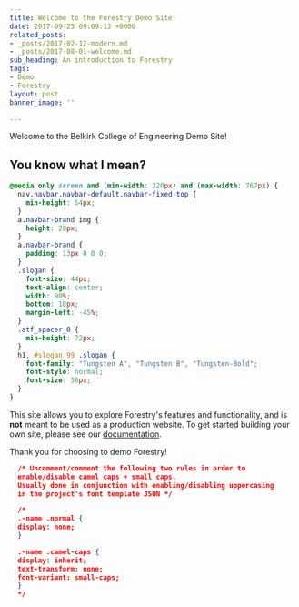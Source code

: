 ```yaml
---
title: Welcome to the Forestry Demo Site!
date: 2017-09-25 09:09:13 +0000
related_posts:
- _posts/2017-02-12-modern.md
- _posts/2017-08-01-welcome.md
sub_heading: An introduction to Forestry
tags:
- Demo
- Forestry
layout: post
banner_image: ''

---
```

Welcome to the Belkirk College of Engineering Demo Site!

## You know what I mean?

```css
@media only screen and (min-width: 320px) and (max-width: 767px) {
  nav.navbar.navbar-default.navbar-fixed-top {
    min-height: 54px;
  }
  a.navbar-brand img {
    height: 28px;
  }
  a.navbar-brand {
    padding: 13px 0 0 0;
  }
  .slogan {
    font-size: 44px;
    text-align: center;
    width: 90%;
    bottom: 18px;
    margin-left: -45%;
  }
  .atf_spacer_0 {
    min-height: 72px;
  }
  h1, #slogan_99 .slogan {
    font-family: "Tungsten A", "Tungsten B", "Tungsten-Bold";
    font-style: normal;
    font-size: 56px;
  }
}
```

This site allows you to explore Forestry's features and functionality, and is **not** meant to be used as a production website. To get started building your own site, please see our [documentation](https://forestry.io/docs/).

Thank you for choosing to demo Forestry!

```json
  /* Uncomment/comment the following two rules in order to
  enable/disable camel caps + small caps.
  Usually done in conjunction with enabling/disabling uppercasing
  in the project's font template JSON */

  /*
  .-name .normal {
  display: none;
  }

  .-name .camel-caps {
  display: inherit;
  text-transform: none;
  font-variant: small-caps;
  }
  */
```